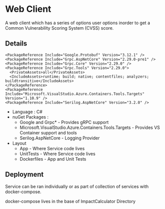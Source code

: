# Web Client
A web client which has a series of options user options inorder to get a Common Vulnerability Scoring System (CVSS) score.

## Details

    <PackageReference Include="Google.Protobuf" Version="3.12.1" />
    <PackageReference Include="Grpc.AspNetCore" Version="2.29.0-pre1" />
    <PackageReference Include="Grpc.Core" Version="2.29.0" />
    <PackageReference Include="Grpc.Tools" Version="2.29.0">
      <PrivateAssets>all</PrivateAssets>
      <IncludeAssets>runtime; build; native; contentfiles; analyzers; buildtransitive</IncludeAssets>
    </PackageReference>
    <PackageReference Include="Microsoft.VisualStudio.Azure.Containers.Tools.Targets" Version="1.10.9" />
    <PackageReference Include="Serilog.AspNetCore" Version="3.2.0" />

- Language : C#
- nuGet Packages :  
  - Google and Grpc* - Provides gRPC support
  - Microsoft.VisualStudio.Azure.Containers.Tools.Targets - Provides VS Container support and tools
  - Serilog.AspNetCore - Logging Provider
- Layout
  - App - Where Service code lives
  - UnitTests - Where Service code lives
  - Dockerfiles - App and Unit Tests

## Deployment
Service can be ran individually or as part of collection of services with docker-compose.

docker-compose lives in the base of ImpactCalculator Directory